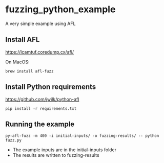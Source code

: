 # fuzzing_python_example
A very simple example using AFL

## Install AFL
https://lcamtuf.coredump.cx/afl/

On MacOS:
```
brew install afl-fuzz
```

## Install Python requirements
https://github.com/jwilk/python-afl

```
pip install -r requirements.txt
```

## Running the example
```
py-afl-fuzz -m 400 -i initial-inputs/ -o fuzzing-results/ -- python fuzz.py
```

* The example inputs are in the initial-inputs folder
* The results are written to fuzzing-results
